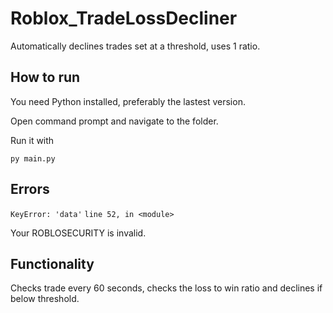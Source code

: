 # Roblox_TradeLossDecliner
Automatically declines trades set at a threshold, uses 1 ratio.

## How to run

You need Python installed, preferably the lastest version.

Open command prompt and navigate to the folder.

Run it with 
```
py main.py
```

## Errors

`KeyError: 'data'`
`line 52, in <module>`

Your ROBLOSECURITY is invalid.

## Functionality

Checks trade every 60 seconds, checks the loss to win ratio and declines if below threshold.
